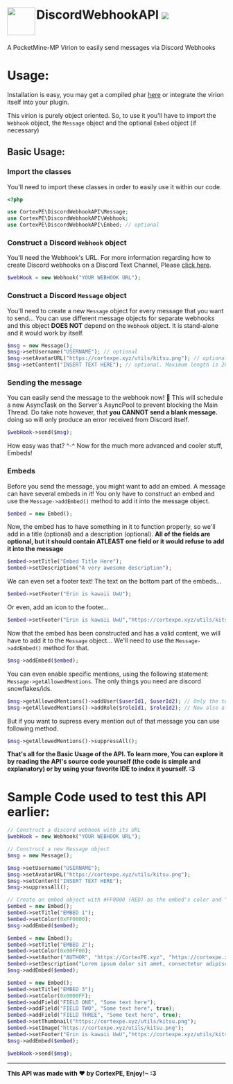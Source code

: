 <h1>DiscordWebhookAPI<img src="https://raw.githubusercontent.com/CortexPE/DiscordWebhookAPI/master/dwapi.png" height="64" width="64" align="left"></img>&nbsp;<img src="https://poggit.pmmp.io/ci.shield/CortexPE/DiscordWebhookAPI/~"></img></h1>
<br />

A PocketMine-MP Virion to easily send messages via Discord Webhooks

# Usage:
Installation is easy, you may get a compiled phar [here](https://poggit.pmmp.io/ci/CortexPE/DiscordWebhookAPI/~) or integrate the virion itself into your plugin.

This virion is purely object oriented. So, to use it you'll have to import the `Webhook` object, the `Message` object and the optional `Embed` object (if necessary)

## Basic Usage:
### Import the classes
You'll need to import these classes in order to easily use it within our code.
```php
<?php

use CortexPE\DiscordWebhookAPI\Message;
use CortexPE\DiscordWebhookAPI\Webhook;
use CortexPE\DiscordWebhookAPI\Embed; // optional
```
### Construct a Discord `Webhook` object
You'll need the Webhook's URL. For more information regarding how to create Discord webhooks on a Discord Text Channel, Please [click here](https://support.discordapp.com/hc/en-us/articles/228383668-Intro-to-Webhooks).
```php
$webHook = new Webhook("YOUR WEBHOOK URL");
```
### Construct a Discord `Message` object
You'll need to create a new `Message` object for every message that you want to send... You can use different message objects for separate webhooks and this object **DOES NOT** depend on the `Webhook` object. It is stand-alone and it would work by itself.
```php
$msg = new Message();
$msg->setUsername("USERNAME"); // optional
$msg->setAvatarURL("https://cortexpe.xyz/utils/kitsu.png"); // optional
$msg->setContent("INSERT TEXT HERE"); // optional. Maximum length is 2000 characters, the limit is set by discord, therefore it is not hardcoded within this API
```
### Sending the message
You can easily send the message to the webhook now! :tada: This will schedule a new AsyncTask on the Server's AsyncPool to prevent blocking the Main Thread. Do take note however, that **you CANNOT send a blank message.** doing so will only produce an error received from Discord itself.
```php
$webHook->send($msg);
```
How easy was that? ^-^ Now for the much more advanced and cooler stuff, Embeds!
### Embeds
Before you send the message, you might want to add an embed. A message can have several embeds in it! You only have to construct an embed and use the `Message->addEmbed()` method to add it into the message object.
```php
$embed = new Embed();
```
Now, the embed has to have something in it to function properly, so we'll add in a title (optional) and a description (optional). **All of the fields are optional, but it should contain ATLEAST one field or it would refuse to add it into the message**
```php
$embed->setTitle("Embed Title Here");
$embed->setDescription("A very awesome description");
```
We can even set a footer text! The text on the bottom part of the embeds...
```php
$embed->setFooter("Erin is kawaii UwU");
```
Or even, add an icon to the footer...
```php
$embed->setFooter("Erin is kawaii UwU","https://cortexpe.xyz/utils/kitsu.png");
```
Now that the embed has been constructed and has a valid content, we will have to add it to the `Message` object... We'll need to use the `Message->addEmbed()` method for that.
```php
$msg->addEmbed($embed);
```

You can even enable specific mentions, using the following statement: `Message->getAllowedMentions`. The only things you need are discord snowflakes/ids.
```php
$msg->getAllowedMentions()->addUser($userId1, $userId2); // Only the two users corresponding with these two ids will be mentionend
$msg->getAllowedMentions()->addRole($roleId1, $roleId2); // Now also all the people with $roleId1 and $roleId2 will be mentioned
```

But if you want to supress every mention out of that message you can use following method.
```php
$msg->getAllowedMentions()->suppressAll();
```

**That's all for the Basic Usage of the API. To learn more, You can explore it by reading the API's source code yourself (the code is simple and explanatory) or by using your favorite IDE to index it yourself. :3**
# Sample Code used to test this API earlier:
```php
// Construct a discord webhook with its URL
$webHook = new Webhook("YOUR WEBHOOK URL");

// Construct a new Message object
$msg = new Message();

$msg->setUsername("USERNAME");
$msg->setAvatarURL("https://cortexpe.xyz/utils/kitsu.png");
$msg->setContent("INSERT TEXT HERE");
$msg->suppressAll();

// Create an embed object with #FF0000 (RED) as the embed's color and "EMBED 1" as the title
$embed = new Embed();
$embed->setTitle("EMBED 1");
$embed->setColor(0xFF0000);
$msg->addEmbed($embed);

$embed = new Embed();
$embed->setTitle("EMBED 2");
$embed->setColor(0x00FF00);
$embed->setAuthor("AUTHOR", "https://CortexPE.xyz", "https://cortexpe.xyz/utils/kitsu.png");
$embed->setDescription("Lorem ipsum dolor sit amet, consectetur adipiscing elit.");
$msg->addEmbed($embed);

$embed = new Embed();
$embed->setTitle("EMBED 3");
$embed->setColor(0x0000FF);
$embed->addField("FIELD ONE", "Some text here");
$embed->addField("FIELD TWO", "Some text here", true);
$embed->addField("FIELD THREE", "Some text here", true);
$embed->setThumbnail("https://cortexpe.xyz/utils/kitsu.png");
$embed->setImage("https://cortexpe.xyz/utils/kitsu.png");
$embed->setFooter("Erin is kawaii UwU","https://cortexpe.xyz/utils/kitsu.png");
$msg->addEmbed($embed);

$webHook->send($msg);
```
-----
**This API was made with :heart: by CortexPE, Enjoy!~ :3**
